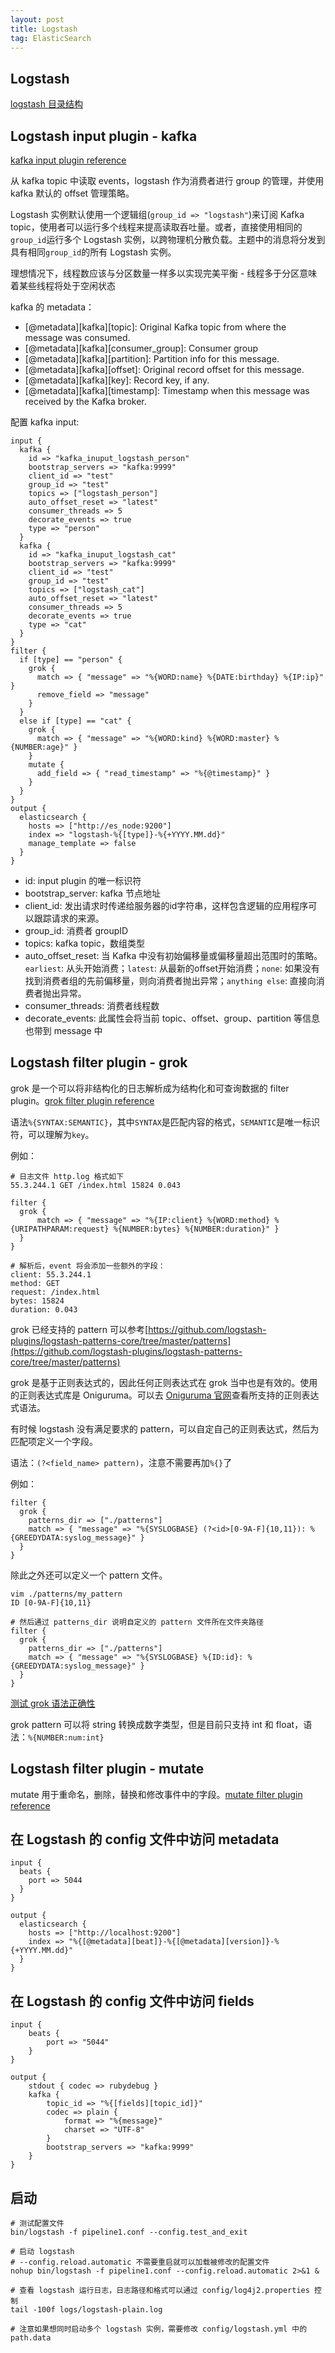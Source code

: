 ```yaml
---
layout: post
title: Logstash
tag: ElasticSearch
---
```

## Logstash
[logstash 目录结构](https://www.elastic.co/guide/en/logstash/current/config-setting-files.html)

## Logstash input plugin - kafka
[kafka input plugin reference](https://www.elastic.co/guide/en/logstash/current/plugins-inputs-kafka.html)

从 kafka topic 中读取 events，logstash 作为消费者进行 group 的管理，并使用 kafka 默认的 offset 管理策略。

Logstash 实例默认使用一个逻辑组(`group_id => "logstash"`)来订阅 Kafka topic，使用者可以运行多个线程来提高读取吞吐量。或者，直接使用相同的`group_id`运行多个 Logstash 实例，以跨物理机分散负载。主题中的消息将分发到具有相同`group_id`的所有 Logstash 实例。

理想情况下，线程数应该与分区数量一样多以实现完美平衡 - 线程多于分区意味着某些线程将处于空闲状态

kafka 的 metadata：

* \[@metadata]\[kafka]\[topic]: Original Kafka topic from where the message was consumed.
* \[@metadata]\[kafka]\[consumer_group]: Consumer group
* \[@metadata]\[kafka]\[partition]: Partition info for this message.
* \[@metadata]\[kafka]\[offset]: Original record offset for this message.
* \[@metadata]\[kafka]\[key]: Record key, if any.
* \[@metadata]\[kafka]\[timestamp]: Timestamp when this message was received by the Kafka broker.

配置 kafka input:

```shell
input {
  kafka {
    id => "kafka_inuput_logstash_person"
    bootstrap_servers => "kafka:9999"
    client_id => "test"
    group_id => "test"
    topics => ["logstash_person"]
    auto_offset_reset => "latest"
    consumer_threads => 5
    decorate_events => true
    type => "person"
  }
  kafka {
    id => "kafka_inuput_logstash_cat"
    bootstrap_servers => "kafka:9999"
    client_id => "test"
    group_id => "test"
    topics => ["logstash_cat"]
    auto_offset_reset => "latest"
    consumer_threads => 5
    decorate_events => true
    type => "cat"
  }
}
filter {
  if [type] == "person" {
    grok {
      match => { "message" => "%{WORD:name} %{DATE:birthday} %{IP:ip}" }
      remove_field => "message"
    }
  }
  else if [type] == "cat" {
    grok {
      match => { "message" => "%{WORD:kind} %{WORD:master} %{NUMBER:age}" }
    }
    mutate {
      add_field => { "read_timestamp" => "%{@timestamp}" }
    }
  }
}
output {
  elasticsearch {
    hosts => ["http://es_node:9200"]
    index => "logstash-%{[type]}-%{+YYYY.MM.dd}"
    manage_template => false
  }
} 
```

* id: input plugin 的唯一标识符
* bootstrap_server: kafka 节点地址
* client_id: 发出请求时传递给服务器的id字符串，这样包含逻辑的应用程序可以跟踪请求的来源。
* group_id: 消费者 groupID
* topics: kafka topic，数组类型
* auto_offset_reset: 当 Kafka 中没有初始偏移量或偏移量超出范围时的策略。`earliest`: 从头开始消费；`latest`: 从最新的offset开始消费；`none`: 如果没有找到消费者组的先前偏移量，则向消费者抛出异常；`anything else`: 直接向消费者抛出异常。
* consumer_threads: 消费者线程数
* decorate_events: 此属性会将当前 topic、offset、group、partition 等信息也带到 message 中


## Logstash filter plugin - grok
grok 是一个可以将非结构化的日志解析成为结构化和可查询数据的 filter plugin。[grok filter plugin reference](https://www.elastic.co/guide/en/logstash/current/plugins-filters-grok.html)

语法`%{SYNTAX:SEMANTIC}`，其中`SYNTAX`是匹配内容的格式，`SEMANTIC`是唯一标识符，可以理解为`key`。

例如：

```shell
# 日志文件 http.log 格式如下
55.3.244.1 GET /index.html 15824 0.043

filter {
  grok {
      match => { "message" => "%{IP:client} %{WORD:method} %{URIPATHPARAM:request} %{NUMBER:bytes} %{NUMBER:duration}" }
  }
}

# 解析后，event 将会添加一些额外的字段：
client: 55.3.244.1
method: GET
request: /index.html
bytes: 15824
duration: 0.043
```
grok 已经支持的 pattern 可以参考[https://github.com/logstash-plugins/logstash-patterns-core/tree/master/patterns](https://github.com/logstash-plugins/logstash-patterns-core/tree/master/patterns)

grok 是基于正则表达式的，因此任何正则表达式在 grok 当中也是有效的。使用的正则表达式库是 Oniguruma。可以去 [Oniguruma 官网](https://github.com/kkos/oniguruma/blob/master/doc/RE)查看所支持的正则表达式语法。

有时候 logstash 没有满足要求的 pattern，可以自定自己的正则表达式，然后为匹配项定义一个字段。

语法：`(?<field_name> pattern)`，注意不需要再加`%{}`了

例如：
```shell
filter {
  grok {
    patterns_dir => ["./patterns"]
    match => { "message" => "%{SYSLOGBASE} (?<id>[0-9A-F]{10,11}): %{GREEDYDATA:syslog_message}" }
  }
}
```

除此之外还可以定义一个 pattern 文件。
```shell
vim ./patterns/my_pattern
ID [0-9A-F]{10,11}

# 然后通过 patterns_dir 说明自定义的 pattern 文件所在文件夹路径
filter {
  grok {
    patterns_dir => ["./patterns"]
    match => { "message" => "%{SYSLOGBASE} %{ID:id}: %{GREEDYDATA:syslog_message}" }
  }
}
```

[测试 grok 语法正确性](http://grokdebug.herokuapp.com/)

grok pattern 可以将 string 转换成数字类型，但是目前只支持 int 和 float，语法：`%{NUMBER:num:int}`

## Logstash filter plugin - mutate
mutate 用于重命名，删除，替换和修改事件中的字段。[mutate filter plugin reference](https://www.elastic.co/guide/en/logstash/current/plugins-filters-mutate.html)

## 在 Logstash 的 config 文件中访问 metadata
```shell
input {
  beats {
    port => 5044
  }
}

output {
  elasticsearch {
    hosts => ["http://localhost:9200"]
    index => "%{[@metadata][beat]}-%{[@metadata][version]}-%{+YYYY.MM.dd}" 
  }
}
```

## 在 Logstash 的 config 文件中访问 fields

```shell
input {
    beats {
        port => "5044"
    }
}

output {
    stdout { codec => rubydebug }
    kafka {
        topic_id => "%{[fields][topic_id]}"
        codec => plain {
            format => "%{message}"
            charset => "UTF-8"
        }
        bootstrap_servers => "kafka:9999"
    }
}
```

## 启动

```shell
# 测试配置文件
bin/logstash -f pipeline1.conf --config.test_and_exit

# 启动 logstash 
# --config.reload.automatic 不需要重启就可以加载被修改的配置文件
nohup bin/logstash -f pipeline1.conf --config.reload.automatic 2>&1 &

# 查看 logstash 运行日志，日志路径和格式可以通过 config/log4j2.properties 控制
tail -100f logs/logstash-plain.log

# 注意如果想同时启动多个 logstash 实例，需要修改 config/logstash.yml 中的 path.data
```
